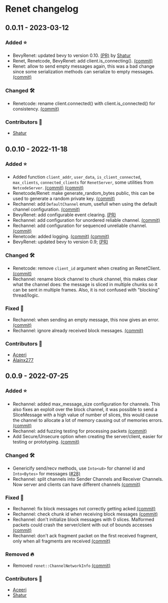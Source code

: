 # Renet changelog

## 0.0.11 - 2023-03-12
### Added ⭐
* BevyRenet: updated bevy to version 0.10. [(PR)](https://github.com/lucaspoffo/renet/pull/77) by [Shatur](https://github.com/Shatur)
* Renet, Renetcode, BevyRenet: add client.is_connecting(). [(commit)](https://github.com/lucaspoffo/renet/commit/88834d4d2c9708ecec0c7f2997ca52b2b4d56641)
* Renet: allow to send empty messages again, this was a bad change since some serialization methods can serialize to empty messages. [(commit)](https://github.com/lucaspoffo/renet/commit/1e287018c7201ec339406a8dd6483714ade7f0ba)

### Changed 🛠️
* Renetcode: rename client.connected() with client.is_connected() for consistency. [(commit)](https://github.com/lucaspoffo/renet/commit/88834d4d2c9708ecec0c7f2997ca52b2b4d56641)

### Contributors 🙏
* [Shatur](https://github.com/Shatur)

## 0.0.10 - 2022-11-18
### Added ⭐
* Added function `client_addr`, `user_data`, `is_client_connected`, `max_clients`, `connected_clients` for `RenetServer`, some utilities from `NetcodeServer`. [(commit)](https://github.com/lucaspoffo/renet/commit/576962e53a2e2b74f8f3c8355ae2abf706826f73) [(commit)](https://github.com/lucaspoffo/renet/commit/dff1fc5785ac2b82309b92477c90a250feb3af55)
* Renetcode/Renet: make generate_random_bytes public, this can be used to generate a random private key. [(commit)](https://github.com/lucaspoffo/renet/commit/f8509f11017e2d234c8059cc181f9644468ea87f)
* Rechannel: add `DefaultChannel` enum, usefull when using the default channel configuration. [(commit)](https://github.com/lucaspoffo/renet/commit/58311b4e7293555bd50e0c1d3cd325f7aa26d068)
* BevyRenet: add configurable event clearing. [(PR)](https://github.com/lucaspoffo/renet/pull/34)
* Rechannel: add configuration for unordered reliable channel. [(commit)](https://github.com/lucaspoffo/renet/commit/6f6ddf592650c124daca66cebf394bc79a0bbebc)
* Rechannel: add configuration for sequenced unreliable channel. [(commit)](https://github.com/lucaspoffo/renet/commit/a415a5d542aabc2c09cb5e80c30738c787e6d672)
* Renetcode: added logging. [(commit)](https://github.com/lucaspoffo/renet/commit/c963b65b66325c536d115faab31638f3ad2b5e48) [(commit)](https://github.com/lucaspoffo/renet/commit/2e41366cc5daa98edc07c7980fbb8199d0a555db)
* BevyRenet: updated bevy to version 0.9; [(PR)](https://github.com/lucaspoffo/renet/pull/55)

### Changed 🛠️
* Renetcode: remove `client_id` argument when creating an RenetClient. [(commit)](https://github.com/lucaspoffo/renet/commit/b2affb5d5659f4744faf8802c0718cc38c53f011)
* Rechannel: rename block channel to chunk channel, this makes clear what the channel does: the message is sliced in multiple chunks so it can be sent in multiple frames. Also, it is not confused with "blocking" thread/logic.
 

### Fixed 🐛
* Rechannel: when sending an empty message, this now gives an error. [(commit)](https://github.com/lucaspoffo/renet/commit/210c752c30d059408aa5765bb91749cbeae27ced)
* Rechannel: ignore already received block messages.  [(commit)](https://github.com/lucaspoffo/renet/commit/6c15cf3db5b704fdb1a88cb250aecab6971b4d0a)

### Contributors 🙏
* [Aceeri](https://github.com/Aceeri)
* [Alainx277](https://github.com/Alainx277)

## 0.0.9 - 2022-07-25
### Added ⭐
* Rechannel: added max_message_size configuration for channels. This also fixes an exploit over the block channel,
it was possible to send a SliceMessage with a high value of number of slices, this would cause the channel to allocate a lot of memory causing out of memories errors. [(commit)](https://github.com/lucaspoffo/renet/commit/774d0eeb1d05356edc29a368561e735b0eb8ab9f)
* Rechannel: add fuzzing testing for processing packets [(commit)](https://github.com/lucaspoffo/renet/commit/5d273a561ece040865fb8800177b4a213e61b868)
* Add Secure/Unsecure option when creating the server/client, easier for testing or prototyping. [(commit)](https://github.com/lucaspoffo/renet/commit/e635b819123d7c90ea7c4a59d79af7660ec0c0df)

### Changed 🛠️

* Genericify send/recv methods, use `Into<u8>` for channel id and `Into<Bytes>` for messages ([#28)](https://github.com/lucaspoffo/renet/pull/28)
* Rechannel: split channels into Sender Channels and Receiver Channels. Now server and clients can have different channels [(commit)](https://github.com/lucaspoffo/renet/commit/e76fb907052bbb51368d7630cdd6cb6e4a6c1df8)

### Fixed 🐛
* Rechannel: fix block messages not correctly getting acked [(commit)](https://github.com/lucaspoffo/renet/commit/ca39390d0aaeec943ff152000e102e4c95a3a73e)
* Rechannel: check chunk id when receiving block messages [(commit)](https://github.com/lucaspoffo/renet/commit/83f843859ff13f6dc2373a2b71169483ebdd78bf)
* Rechannel: don't initialize block messages with 0 slices. Malformed packets could crash the server/client with out of bounds accesses [(commit)](https://github.com/lucaspoffo/renet/commit/ca39390d0aaeec943ff152000e102e4c95a3a73e)
* Rechannel: don't ack fragment packet on the first received fragment, only when all fragments are received [(commit)](https://github.com/lucaspoffo/renet/commit/207091a12eb74e037af2642fec2aaa7dd62c2b28)

### Removed 🔥
* Removed `renet::ChannelNetworkInfo` [(commit)](https://github.com/lucaspoffo/renet/commit/e76fb907052bbb51368d7630cdd6cb6e4a6c1df8)

### Contributors 🙏
* [Aceeri](https://github.com/Aceeri)
* [Shatur](https://github.com/Shatur)
